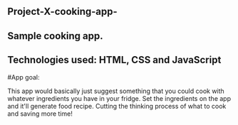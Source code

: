 ## Project-X-cooking-app-
## Sample cooking app.
## Technologies used: HTML, CSS and JavaScript

#App goal:

This app would basically just suggest something that you could cook with whatever ingredients you have in your fridge. Set the ingredients on the app and it'll generate food recipe. Cutting the thinking process of what to cook and saving more time!

